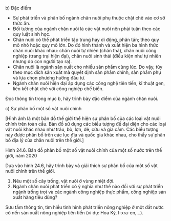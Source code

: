b) Đặc điểm
- Sự phát triển và phân bố ngành chăn nuôi phụ thuộc chặt chẽ vào cơ sở thức ăn.
- Đối tượng của ngành chăn nuôi là các vật nuôi nên phải tuân theo các quy luật sinh học.
- Chăn nuôi có thể phát triển tập trung hay di động, phân tán; theo quy mô nhỏ hoặc quy mô lớn. Do đó hình thành và xuất hiện ba hình thức chăn nuôi khác nhau: chăn nuôi tự nhiên (chăn thả), chăn nuôi công nghiệp (trang trại hiện đại), chăn nuôi sinh thái (điều kiện như tự nhiên nhưng do con người tạo ra).
- Chăn nuôi là ngành sản xuất cho nhiều sản phẩm cùng lúc. Do vậy, tùy theo mục đích sản xuất mà quyết định sản phẩm chính, sản phẩm phụ và lựa chọn phương hướng đầu tư.
- Ngành chăn nuôi hiện đại áp dụng các công nghệ tiên tiến, kĩ thuật gen, liên kết chặt chẽ với công nghiệp chế biến.

Đọc thông tin trong mục b, hãy trình bày đặc điểm của ngành chăn nuôi.

c) Sự phân bố một số vật nuôi chính

[Hình ảnh là một bản đồ thế giới thể hiện sự phân bố của các loại vật nuôi chính trên toàn cầu. Bản đồ sử dụng các biểu tượng để đại diện cho các loại vật nuôi khác nhau như trâu, bò, lợn, dê, cừu và gia cầm. Các biểu tượng này được phân bố trên các lục địa và quốc gia khác nhau, cho thấy sự phân bố địa lý của chăn nuôi trên thế giới.]

Hình 24.6. Bản đồ phân bố một số vật nuôi chính của một số nước trên thế giới, năm 2020

Dựa vào hình 24.6, hãy trình bày và giải thích sự phân bố của một số vật nuôi chính trên thế giới.

1. Nêu một số cây trồng, vật nuôi ở vùng nhiệt đới.
2. Ngành chăn nuôi phát triển có ý nghĩa như thế nào đối với sự phát triển ngành trồng trọt và các ngành công nghiệp thực phẩm, công nghiệp sản xuất hàng tiêu dùng?

Sưu tầm thông tin, tìm hiểu tình hình phát triển nông nghiệp ở một đất nước có nền sản xuất nông nghiệp tiên tiến (ví dụ: Hoa Kỳ, I-xra-en,...).